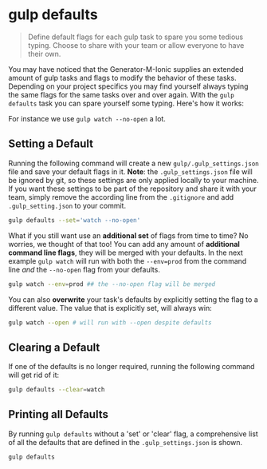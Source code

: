 # gulp defaults
>Define default flags for each gulp task to spare you some tedious typing. Choose to share with your team or allow everyone to have their own.

You may have noticed that the Generator-M-Ionic supplies an extended amount of gulp tasks and flags to modify the behavior of these tasks. Depending on your project specifics you may find yourself always typing the same flags for the same tasks over and over again. With the `gulp defaults` task you can spare yourself some typing. Here's how it works:

For instance we use `gulp watch --no-open` a lot.

## Setting a Default
Running the following command will create a new `gulp/.gulp_settings.json` file and save your default flags in it. **Note**: the `.gulp_settings.json` file will be ignored by git, so these settings are only applied locally to your machine. If you want these settings to be part of the repository and share it with your team, simply remove the according line from the `.gitignore` and add `.gulp_setting.json` to your commit.

```sh
gulp defaults --set='watch --no-open'
```

What if you still want use an **additional set** of flags from time to time? No worries, we thought of that too!
You can add any amount of **additional command line flags**, they will be merged with your defaults. In the next example `gulp watch` will run with both the `--env=prod` from the command line *and* the `--no-open` flag from your defaults.

```sh
gulp watch --env=prod ## the --no-open flag will be merged
```

You can also **overwrite** your task's defaults by explicitly setting the flag to a different value. The value that is explicitly set, will always win:

```sh
gulp watch --open # will run with --open despite defaults
```

## Clearing a Default
If one of the defaults is no longer required, running the following command will get rid of it:

```sh
gulp defaults --clear=watch
```

## Printing all Defaults
By running `gulp defaults` without a 'set' or 'clear' flag, a comprehensive list of all the defaults that are defined in the `.gulp_settings.json` is shown.

```sh
gulp defaults
```
